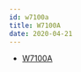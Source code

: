 ```yaml
---
id: w7100a
title: W7100A
date: 2020-04-21
---
```


 * [W7100A](https://www.wiznet.io/product-item/w7100a/)
